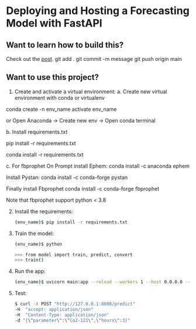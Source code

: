 # Deploying and Hosting a Forecasting Model with FastAPI 

## Want to learn how to build this?

Check out the [post]().
git add .
git commit -m message
git push origin main

## Want to use this project?

1. Create and activate a virtual environment:
a. Create new virtual environment with conda or virtualenv

conda create -n env_name 
activate env_name

or Open Anaconda -> Create new env -> Open conda terminal

b. Install requirements.txt

pip install -r requirements.txt

conda install -r requirements.txt

c. For fbprophet
On Prompt install Ephem:
conda install -c anaconda ephem

Install Pystan:
conda install -c conda-forge pystan

Finally install Fbprophet
conda install -c conda-forge fbprophet

Note that fbprophet support python < 3.8

2. Install the requirements:

    ```sh
    (env_name)$ pip install -r requirements.txt
    ```

3. Train the model:

    ```sh
    (env_name)$ python

    >>> from model import train, predict, convert
    >>> train()
    ```

4. Run the app:

    ```sh
    (env_name)$ uvicorn main:app --reload --workers 1 --host 0.0.0.0 --port 8008
    ```

5. Test:

    ```sh
    $ curl -X POST "http://127.0.0.1:8000/predict" 
    -H  "accept: application/json" 
    -H  "Content-Type: application/json" 
    -d "{\"parameter\":\"Co2-121\",\"hours\":3}"
    ```
